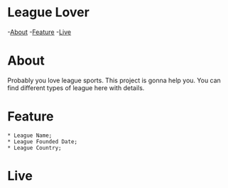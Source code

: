 # League Lover

-[About](#about) -[Feature](#feature) -[Live](#live)

# About

Probably you love league sports. This project is gonna help you. You can find different types of league here with details.

# Feature

    * League Name;
    * League Founded Date;
    * League Country;

# Live
